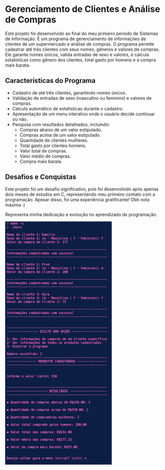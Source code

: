 # Gerenciamento de Clientes e Análise de Compras

Este projeto foi desenvolvido ao final do meu primeiro período de Sistemas de Informação. É um programa de gerenciamento de informações de clientes de um supermercado e análise de compras. O programa permite cadastrar até três clientes com seus nomes, gêneros e valores de compras. Ele garante nomes únicos, valida entradas de sexo e valores, e calcula estatísticas como gênero dos clientes, total gasto por homens e a compra mais barata.

## Características do Programa

- Cadastro de até três clientes, garantindo nomes únicos.
- Validação de entradas de sexo (masculino ou feminino) e valores de compras.
- Cálculo automático de estatísticas durante o cadastro.
- Apresentação de um menu interativo onde o usuário decide continuar ou não.
- Pesquisa com resultados detalhados, incluindo:
  - Compras abaixo de um valor estipulado.
  - Compras acima de um valor estipulado.
  - Quantidade de clientes mulheres.
  - Total gasto por clientes homens.
  - Valor total de compras.
  - Valor médio de compras.
  - Compra mais barata.

## Desafios e Conquistas

Este projeto foi um desafio significativo, pois foi desenvolvido após apenas dois meses de estudos em C, representando meu primeiro contato com a programação. Apesar disso, foi uma experiência gratificante! Obti nota máxima :) 



Representa minha dedicação e evolução no aprendizado de programação.

![Exemplo de Funcionamento](imagem.png)

